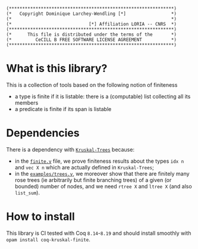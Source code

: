 ```
(**************************************************************)
(*   Copyright Dominique Larchey-Wendling [*]                 *)
(*                                                            *)
(*                             [*] Affiliation LORIA -- CNRS  *)
(**************************************************************)
(*      This file is distributed under the terms of the       *)
(*         CeCILL B FREE SOFTWARE LICENSE AGREEMENT           *)
(**************************************************************)
```
[comment]: # ( ∀ → ∃ ⋀ ⋁ ⇒ )

# What is this library?

This is a collection of tools based on the following notion of finiteness
- a type is finite if it is listable: there is a (computable) list collecting all its members
- a predicate is finite if its span is listable

# Dependencies

There is a dependency with [`Kruskal-Trees`](https://github.com/DmxLarchey/Kruskal-Trees) because:
- in the [`finite.v`](theories/finite.v) file, we prove finiteness results about the types `idx n` and `vec X n` which are actually defined in `Kruskal-Trees`;
- in the [`examples/trees.v`](theories/examples/trees.v), we moreover show that there are finitely many rose trees (ie arbitrarily but finite branching trees) of a given (or bounded) number of nodes, and we need `rtree X` and `ltree X` (and also `list_sum`).

# How to install

This library is CI tested with Coq `8.14`-`8.19` and should install smoothly with `opam install coq-kruskal-finite`.
